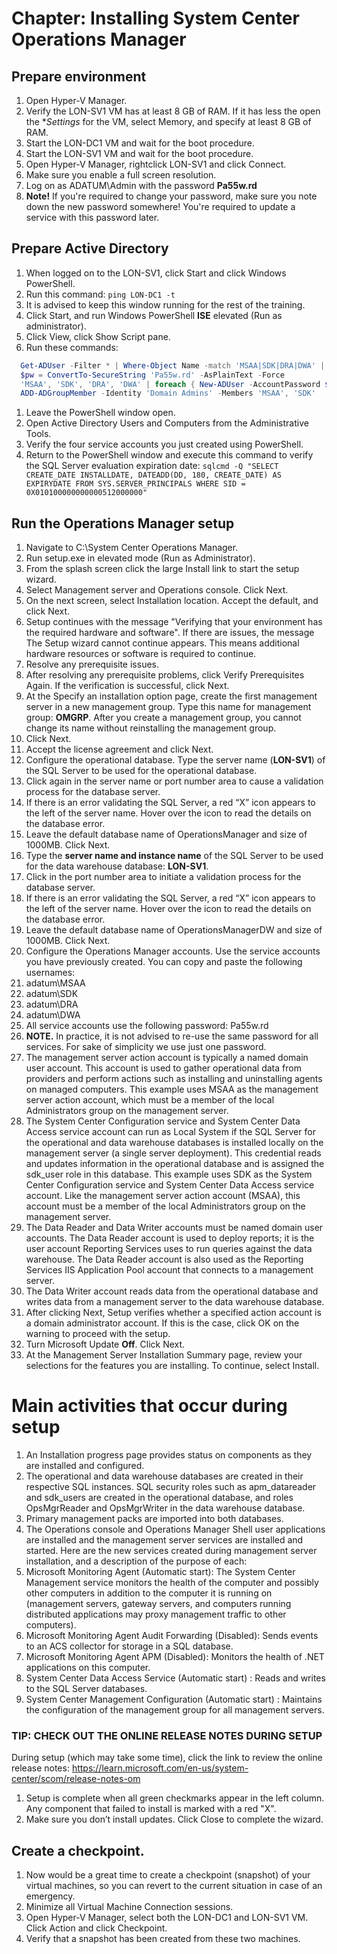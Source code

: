 # Chapter: Installing System Center Operations Manager

## Prepare environment
1. Open Hyper-V Manager.
1. Verify the LON-SV1 VM has at least 8 GB of RAM. If it has less the open the **Settings* for the VM, select Memory, and specify at least 8 GB of RAM.
1. Start the LON-DC1 VM and wait for the boot procedure.
1. Start the LON-SV1 VM and wait for the boot procedure.
1. Open Hyper-V Manager, rightclick LON-SV1 and click Connect.
1. Make sure you enable a full screen resolution.
1. Log on as ADATUM\Admin with the password **Pa55w.rd**
1. **Note!** If you're required to change your password, make sure you note down the new password somewhere! You're required to update a service with this password later.


## Prepare Active Directory
1. When logged on to the LON-SV1, click Start and click Windows PowerShell.
1. Run this command: ```ping LON-DC1 -t```
1. It is advised to keep this window running for the rest of the training.
1. Click Start, and run Windows PowerShell **ISE** elevated (Run as administrator).
1. Click View, click Show Script pane.
1. Run these commands:
```PowerShell
  Get-ADUser -Filter * | Where-Object Name -match 'MSAA|SDK|DRA|DWA' | Remove-ADUser
  $pw = ConvertTo-SecureString 'Pa55w.rd' -AsPlainText -Force
  'MSAA', 'SDK', 'DRA', 'DWA' | foreach { New-ADUser -AccountPassword $pw -Name $_ -Path 'OU=SCOM,DC=ADATUM,DC=msft' -Enabled $true }
  ADD-ADGroupMember -Identity 'Domain Admins' -Members 'MSAA', 'SDK'
```
1. Leave the PowerShell window open.
1. Open Active Directory Users and Computers from the Administrative Tools.
1. Verify the four service accounts you just created using PowerShell.
1. Return to the PowerShell window and execute this command to verify the SQL Server evaluation expiration date: ```sqlcmd -Q "SELECT CREATE_DATE INSTALLDATE, DATEADD(DD, 180, CREATE_DATE) AS EXPIRYDATE FROM SYS.SERVER_PRINCIPALS WHERE SID = 0X010100000000000512000000"```


## Run the Operations Manager setup
1. Navigate to C:\System Center Operations Manager.
1. Run setup.exe in elevated mode (Run as Administrator).
1. From the splash screen click the large Install link to start the setup wizard.
1. Select Management server and Operations console. Click Next.
1. On the next screen, select Installation location. Accept the default, and click Next.
1. Setup continues with the message "Verifying that your environment has the required hardware and software".  If there are issues, the message The Setup wizard cannot continue appears. This means additional hardware resources or software is required to continue.
1. Resolve any prerequisite issues.
1. After resolving any prerequisite problems, click Verify Prerequisites Again. If the verification is successful, click Next. 
1. At the Specify an installation option page, create the first management server in a new management group. Type this name for management group: **OMGRP**. After you create a management group, you cannot change its name without reinstalling the management group.
1. Click Next.
1. Accept the license agreement and click Next. 
1. Configure the operational database. Type the server name (**LON-SV1**) of the SQL Server to be used for the operational database.
1. Click again in the server name or port number area to cause a validation process for the database server.
1. If there is an error validating the SQL Server, a red “X” icon appears to the left of the server name. Hover over the icon to read the details on the database error. 
1. Leave the default database name of OperationsManager and size of 1000MB. Click Next. 
1. Type the **server name and instance name** of the SQL Server to be used for the data warehouse database: **LON-SV1**.
1. Click in the port number area to initiate a validation process for the database server.
1. If there is an error validating the SQL Server, a red “X” icon appears to the left of the server name. Hover over the icon to read the details on the database error. 
1. Leave the default database name of OperationsManagerDW and size of 1000MB. Click Next.
1. Configure the Operations Manager accounts. Use the service accounts you have previously created. You can copy and paste the following usernames:
  1. adatum\MSAA
  1. adatum\SDK
  1. adatum\DRA
  1. adatum\DWA
  1. All service accounts use the following password: Pa55w.rd
1. **NOTE.** In practice, it is not advised to re-use the same password for all services. For sake of simplicity we use just one password.
1. The management server action account is typically a named domain user account. This account is used to gather operational data from providers and perform actions such as installing and uninstalling agents on managed computers. This example uses MSAA as the management server action account, which must be a member of the local Administrators group on the management server.
1. The System Center Configuration service and System Center Data Access service account can run as Local System if the SQL Server for the operational and data warehouse databases is installed locally on the management server (a single server deployment). This credential reads and updates information in the operational database and is assigned the sdk_user role in this database. This example uses SDK as the System Center Configuration service and System Center Data Access service account. Like the management server action account (MSAA), this account must be a member of the local Administrators group on the management server.
1. The Data Reader and Data Writer accounts must be named domain user accounts. The Data Reader account is used to deploy reports; it is the user account Reporting Services uses to run queries against the data warehouse. The Data Reader account is also used as the Reporting Services IIS Application Pool account that connects to a management server.
1. The Data Writer account reads data from the operational database and writes data from a management server to the data warehouse database.
1. After clicking Next, Setup verifies whether a specified action account is a domain administrator account. If this is the case, click OK on the warning to proceed with the setup.
1. Turn Microsoft Update **Off**. Click Next.
1. At the Management Server Installation Summary page, review your selections for the features you are installing. To continue, select Install.


# Main activities that occur during setup
1. An Installation progress page provides status on components as they are installed and configured.
1. The operational and data warehouse databases are created in their respective SQL instances. SQL security roles such as apm_datareader and sdk_users are created in the operational database, and roles OpsMgrReader and OpsMgrWriter in the data warehouse database.
1. Primary management packs are imported into both databases.
1. The Operations console and Operations Manager Shell user applications are installed and the management server services are installed and started. Here are the new services created during management server installation, and a description of the purpose of each:
  1.  Microsoft Monitoring Agent (Automatic start): The System Center Management service monitors the health of the computer and possibly other computers in addition to the computer it is running on (management servers, gateway servers, and computers running distributed applications may proxy management traffic to other computers).
  1. Microsoft Monitoring Agent Audit Forwarding (Disabled): Sends events to an ACS collector for storage in a SQL database.  
  1. Microsoft Monitoring Agent APM (Disabled): Monitors the health of .NET applications on this computer.
  1. System Center Data Access Service (Automatic start) : Reads and writes to the SQL Server databases.
  1. System Center Management Configuration (Automatic start) : Maintains the configuration of the management group for all management servers.


### TIP: CHECK OUT THE ONLINE RELEASE NOTES DURING SETUP
During setup (which may take some time), click the link to review the online release notes:
https://learn.microsoft.com/en-us/system-center/scom/release-notes-om
1. Setup is complete when all green checkmarks appear in the left column. Any component that failed to install is marked with a red "X".
1. Make sure you don’t install updates. Click Close to complete the wizard.


## Create a checkpoint.
1. Now would be a great time to create a checkpoint (snapshot) of your virtual machines, so you can revert to the current situation in case of an emergency.
1. Minimize all Virtual Machine Connection sessions.
1. Open Hyper-V Manager, select both the LON-DC1 and LON-SV1 VM. Click Action and click Checkpoint.
1. Verify that a snapshot has been created from these two machines.
